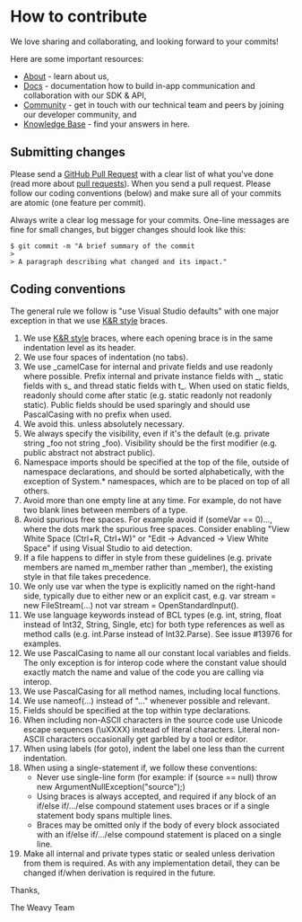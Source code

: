 # How to contribute

We love sharing and collaborating, and looking forward to your commits!

Here are some important resources:

  * [About](https://www.weavy.com) - learn about us,
  * [Docs](https://www.weavy.com/docs) - documentation how to build in-app communication and collaboration with our SDK & API,
  * [Community](https://community.weavy.com/) - get in touch with our technical team and peers by joining our developer community, and
  * [Knowledge Base](https://www.weavy.com/kb) - find your answers in here.

## Submitting changes

Please send a [GitHub Pull Request](https://github.com/weavy/weavy-kendoreact-messenger/pull/new/master) with a clear list of what you've done (read more about [pull requests](http://help.github.com/pull-requests/)). When you send a pull request. Please follow our coding conventions (below) and make sure all of your commits are atomic (one feature per commit).

Always write a clear log message for your commits. One-line messages are fine for small changes, but bigger changes should look like this:

    $ git commit -m "A brief summary of the commit
    > 
    > A paragraph describing what changed and its impact."

## Coding conventions

The general rule we follow is "use Visual Studio defaults" with one major exception in that we use [K&R style](https://en.wikipedia.org/wiki/Indentation_style#K&R_style) braces.

1. We use [K&R style](https://en.wikipedia.org/wiki/Indentation_style#K&R_style) braces, where each opening brace is in the same indentation level as its header.
2. We use four spaces of indentation (no tabs).
3. We use \_camelCase for internal and private fields and use readonly where possible. Prefix internal and private instance fields with \_, static fields with s_ and thread static fields with t_. When used on static fields, readonly should come after static (e.g. static readonly not readonly static). Public fields should be used sparingly and should use PascalCasing with no prefix when used.
4. We avoid this. unless absolutely necessary.
5. We always specify the visibility, even if it's the default (e.g. private string _foo not string _foo). Visibility should be the first modifier (e.g. public abstract not abstract public).
6. Namespace imports should be specified at the top of the file, outside of namespace declarations, and should be sorted alphabetically, with the exception of System.* namespaces, which are to be placed on top of all others.
7. Avoid more than one empty line at any time. For example, do not have two blank lines between members of a type.
8. Avoid spurious free spaces. For example avoid if (someVar == 0)..., where the dots mark the spurious free spaces. Consider enabling "View White Space (Ctrl+R, Ctrl+W)" or "Edit -> Advanced -> View White Space" if using Visual Studio to aid detection.
9. If a file happens to differ in style from these guidelines (e.g. private members are named m_member rather than _member), the existing style in that file takes precedence.
10. We only use var when the type is explicitly named on the right-hand side, typically due to either new or an explicit cast, e.g. var stream = new FileStream(...) not var stream = OpenStandardInput().
11. We use language keywords instead of BCL types (e.g. int, string, float instead of Int32, String, Single, etc) for both type references as well as method calls (e.g. int.Parse instead of Int32.Parse). See issue #13976 for examples.
12. We use PascalCasing to name all our constant local variables and fields. The only exception is for interop code where the constant value should exactly match the name and value of the code you are calling via interop.
13. We use PascalCasing for all method names, including local functions.
14. We use nameof(...) instead of "..." whenever possible and relevant.
15. Fields should be specified at the top within type declarations.
16. When including non-ASCII characters in the source code use Unicode escape sequences (\uXXXX) instead of literal characters. Literal non-ASCII characters occasionally get garbled by a tool or editor.
17. When using labels (for goto), indent the label one less than the current indentation.
18. When using a single-statement if, we follow these conventions:
    * Never use single-line form (for example: if (source == null) throw new ArgumentNullException("source");)
    * Using braces is always accepted, and required if any block of an if/else if/.../else compound statement uses braces or if a single statement body spans multiple lines.
    * Braces may be omitted only if the body of every block associated with an if/else if/.../else compound statement is placed on a single line.
19. Make all internal and private types static or sealed unless derivation from them is required. As with any implementation detail, they can be changed if/when derivation is required in the future.


Thanks,

The Weavy Team
